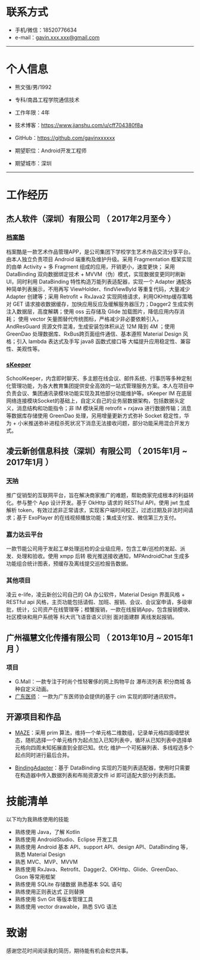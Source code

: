 # 联系方式

- 手机/微信：18520776634 
- e-mail：gavin.xxx.xxx@gmail.com

---

# 个人信息

 - 熊文强/男/1992 
 - 专科/南昌工程学院通信技术
 - 工作年限：4年
 - 技术博客：https://www.jianshu.com/u/cff704380f8a
 - GitHub：https://github.com/gavinxxxxxx

 - 期望职位：Android开发工程师
 - 期望城市：深圳

---

# 工作经历

## 杰人软件（深圳）有限公司 （ 2017年2月至今 ）

### [档案酷](http://sj.qq.com/myapp/detail.htm?apkName=com.yanghm.work.activity)
档案酷是一款艺术作品管理APP，是公司集团下学校学生艺术作品交流分享平台。由本人独立负责项目 Android 端重构及维护升级。采用 Fragmentation 框架实现的由单 Activity + 多 Fragment 组成的应用，开销更小，速度更快； 采用 DataBinding 双向数据绑定技术 + MVVM（伪）模式，实现数据变更同时刷新 UI，同时利用 DataBinding 特性构造万能列表适配器，实现一个 Adapter 通配各种简单列表展示，不用再写 ViewHolder、findViewById 等重复代码，大量减少 Adapter 创建等；采用 Retrofit + RxJava2 实现网络请求，利用OKHttp缓存策略对 GET 请求接收数据缓存，加快应用反应及缓解服务器压力；Dagger2 生成实例注入数据层，高度解耦；使用 oss 云存储及 Glide 加载图片，降低应用内存消耗； 使用 vector 矢量图替代传统图标，严格减少非必要依赖引入，AndResGuard 资源文件混淆，生成安装包体积从近 12M 降到 4M ；使用 GreenDao 处理数据库、RxBus跨页面组件通信、基本遵照 Material Design 风格；引入 lambda 表达式及手写 java8 函数式接口等 大幅提升应用稳定性、兼容性、美观性等。


### [sKeeper](http://sj.qq.com/myapp/detail.htm?apkName=com.jrsoft.ymmmanager)
SchoolKeeper，内含即时聊天、多主题在线会议、邮件系统、行事历等多种定制化管理功能，为各大教育集团提供安全高效的一站式管理服务方案。本人在项目中负责会议、集团通讯录模块功能实现及其他部分功能维护等。sKeeper IM 在底层网络连接模块Socket的基础上，自定义自己的业务层数据架构，包括数据头定义，消息结构和功能指令；非 IM 模块采用 retrofit + rxjava 进行数据传输；消息等数据库存储使用 GreenDao 处理，另用增量更新方式弥补 Socket 稳定性，华为 + 小米推送弥补进程杀死状况下消息无法接收问题，部分功能采用混合开发方式。

 
## 凌云新创信息科技（深圳）有限公司 （ 2015年1月 ~ 2017年1月 ）

### [天呐](http://www.tnomg.com/)
推广促销型的互联网平台，旨在解决商家推广的难题，帮助商家完成根本的利益转化。参与整个 App 设计开发。基于 OkHttp 请求的 RESTful API，使用 jwt 生成解析 token，有效过滤非正常请求，实现客户端时间校正，过滤过期及非法时间请求；基于 ExoPlayer 的在线视频播放功能；集成支付宝、微信第三方支付。


### 嘉力达云平台
一款节能公司用于发起工单处理巡检的企业级应用，包含工单/巡检的发起、派发、处理和验收。使用 xmpp 后转 极光推送接收通知，MPAndroidChat 生成多功能组合统计图表，预缓存及离线提交巡检报告数据。


### 其他项目

凌云 e-life，凌云新创公司自己的 OA 办公软件，Material Design 界面风格 + RESTful api 风格，主页功能包括请假、加班、报销、会议、会议室申请，多级审批，统计，公司资产在线管理等；橙蟹报销，一款在线报销App，包含报销模块、社区模块和用户系统等 科大讯飞语音语义识别 面对面建群 离线发起报销。

 
## 广州福慧文化传播有限公司 （ 2013年10月 ~ 2015年1月 ）

### 项目
- G.Mall：一款专注于时尚个性轻奢侈的网上购物平台 瀑布流列表 积分商城 各种自定义动画。
- [广东医师](http://gdmda.org/appintro.asp)： 一款为广东医师协会提供的基于 cim 实现的即时通讯软件。


## 开源项目和作品

- [MAZE](https://github.com/gavinxxxxxx/Maze)：采用 prim 算法，维持一个单元格二维数组，记录单元格四面墙壁状态，随机选择一个单元格作为起点加入已知列表中，循环从已知列表中选择单元格向四周未知拓展直到全部已知。优化 维护一个可拓展列表、多线程选多个起点同时进行最后合并。

- [BindingAdapter](https://github.com/gavinxxxxxx/BindingAdapter)：基于 DataBinding 实现的万能列表适配器，使用时只需要在构造器中传入数据列表和布局资源文件 id 即可适配大部分列表页面。


# 技能清单

以下均为我熟练使用的技能

- 熟练使用 Java，了解 Kotlin
- 熟练使用 AndroidStudio、Eclipse 开发工具
- 熟练使用 Android 基本 API、support API、design API、DataBinding 等，熟悉 Material Design
- 熟悉 MVC、MVP、MVVM 
- 熟练使用 RxJava、Retrofit、Dagger2、OKHttp、Glide、GreenDao、Gson 等常用框架
- 熟练使用 SQLite 存储数据 熟悉基本 SQL 语句
- 熟练使用正则表达式 正则替换
- 熟练使用 Svn Git 等版本管理工具
- 熟练使用 vector drawable，熟悉 SVG 语法


# 致谢
感谢您花时间阅读我的简历，期待能有机会和您共事。
